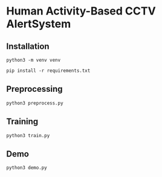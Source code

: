 # Human Activity-Based CCTV AlertSystem

## Installation

```python3 -m venv venv```

```pip install -r requirements.txt```

## Preprocessing

```python3 preprocess.py```

## Training

```python3 train.py```

## Demo

```python3 demo.py```